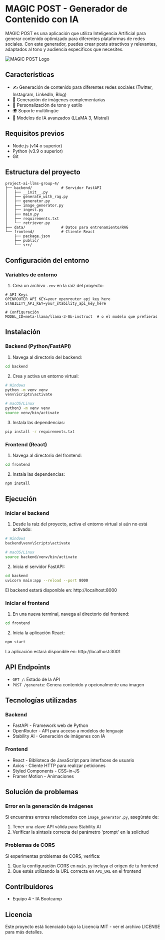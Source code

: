 # MAGIC POST - Generador de Contenido con IA

MAGIC POST es una aplicación que utiliza Inteligencia Artificial para generar contenido optimizado para diferentes plataformas de redes sociales. Con este generador, puedes crear posts atractivos y relevantes, adaptados al tono y audiencia específicos que necesites.

![MAGIC POST Logo](frontend/public/logo192.png)

## Características

- ✍️ Generación de contenido para diferentes redes sociales (Twitter, Instagram, LinkedIn, Blog)
- 🎨 Generación de imágenes complementarias
- 🌈 Personalización de tono y estilo
- 🌍 Soporte multilingüe
- 🚀 Modelos de IA avanzados (LLaMA 3, Mistral)

## Requisitos previos

- Node.js (v14 o superior)
- Python (v3.9 o superior)
- Git

## Estructura del proyecto

```
project-ai-llms-group-4/
├── backend/             # Servidor FastAPI
│   ├── __init__.py
│   ├── generate_with_rag.py
│   ├── generator.py
│   ├── image_generator.py
│   ├── ingest.py
│   ├── main.py
│   ├── requirements.txt
│   └── retriever.py
├── data/                # Datos para entrenamiento/RAG
└── frontend/            # Cliente React
    ├── package.json
    ├── public/
    └── src/
```

## Configuración del entorno

### Variables de entorno

1. Crea un archivo `.env` en la raíz del proyecto:

```
# API Keys
OPENROUTER_API_KEY=your_openrouter_api_key_here
STABILITY_API_KEY=your_stability_api_key_here

# Configuración
MODEL_ID=meta-llama/llama-3-8b-instruct  # o el modelo que prefieras
```

## Instalación

### Backend (Python/FastAPI)

1. Navega al directorio del backend:

```bash
cd backend
```

2. Crea y activa un entorno virtual:

```bash
# Windows
python -m venv venv
venv\Scripts\activate

# macOS/Linux
python3 -m venv venv
source venv/bin/activate
```

3. Instala las dependencias:

```bash
pip install -r requirements.txt
```

### Frontend (React)

1. Navega al directorio del frontend:

```bash
cd frontend
```

2. Instala las dependencias:

```bash
npm install
```

## Ejecución

### Iniciar el backend

1. Desde la raíz del proyecto, activa el entorno virtual si aún no está activado:

```bash
# Windows
backend\venv\Scripts\activate

# macOS/Linux
source backend/venv/bin/activate
```

2. Inicia el servidor FastAPI:

```bash
cd backend
uvicorn main:app --reload --port 8000
```

El backend estará disponible en: http://localhost:8000

### Iniciar el frontend

1. En una nueva terminal, navega al directorio del frontend:

```bash
cd frontend
```

2. Inicia la aplicación React:

```bash
npm start
```

La aplicación estará disponible en: http://localhost:3001

## API Endpoints

- `GET /`: Estado de la API
- `POST /generate`: Genera contenido y opcionalmente una imagen

## Tecnologías utilizadas

### Backend
- FastAPI - Framework web de Python
- OpenRouter - API para acceso a modelos de lenguaje
- Stability AI - Generación de imágenes con IA

### Frontend
- React - Biblioteca de JavaScript para interfaces de usuario
- Axios - Cliente HTTP para realizar peticiones
- Styled Components - CSS-in-JS
- Framer Motion - Animaciones

## Solución de problemas

### Error en la generación de imágenes

Si encuentras errores relacionados con `image_generator.py`, asegúrate de:

1. Tener una clave API válida para Stability AI
2. Verificar la sintaxis correcta del parámetro 'prompt' en la solicitud

### Problemas de CORS

Si experimentas problemas de CORS, verifica:

1. Que la configuración CORS en `main.py` incluya el origen de tu frontend
2. Que estés utilizando la URL correcta en `API_URL` en el frontend

## Contribuidores

- Equipo 4 - IA Bootcamp

## Licencia

Este proyecto está licenciado bajo la Licencia MIT - ver el archivo LICENSE para más detalles.
